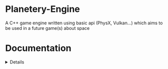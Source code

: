 # Planetery-Engine
A C++ game engine written using basic api (PhysX, Vulkan...) which aims to be used in a future game(s) about space

<h1>Documentation</h1>
<details>
  <h3>Vulkan Interface</h3>
  <details>
    <h4>Sub Modules</h4>
    <details>
    
  * Dclaration
  * Enum
  * Device
  * Swapchain (WORK IN PROGESS)
  * Extension (TODO)
  * Sync
  * Buffer
  * Image
  * Pipeline
  * Descriptor
  * Tick (Will be Deplicated)
  * ...
  
    </details>
    
    <h4>Sub Module: Declaration</h4>
    <details>
      TODO
    </details>
    
    <h4>Sub Module: Enum</h4>
    <details>
      TODO
    </details>
    
    <h4>Sub Module: Device</h4>
    <details>
      TODO
    </details>
    
    <h4>Sub Module: Swapchain</h4>
    <details>
      TODO
    </details>
    
    <h4>Sub Module: Extension</h4>
    <details>
      TODO
    </details>
    
    <h4>Sub Module: Sync</h4>
    <details>
      TODO
    </details>
    
    
    <h4>Sub Module: Buffer</h4>
    <details>
      TODO
    </details>
    
    
    <h4>Sub Module: Image</h4>
    <details>
      TODO
    </details>
    
    
    <h4>Sub Module: Pipeline</h4>
    <details>
      TODO
    </details>
    
    
    <h4>Sub Module: Descriptor</h4>
    <details>
      TODO
    </details>
    
  </details>
</details>
